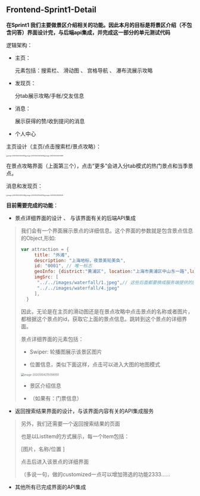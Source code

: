 ## Frontend-Sprint1-Detail

**在Sprint1 我们主要做景区介绍相关的功能。因此本月的目标是将景区介绍（不包含问答）界面设计完，与后端api集成，并完成这一部分的单元测试代码**



逻辑架构：

* 主页：

  元素包括：搜索栏、 滑动图 、 宫格导航 、 瀑布流展示攻略

* 发现页：

  分tab展示攻略/手帐/交友信息

* 消息：

  展示获得的赞/收到提问的消息

* 个人中心



主页设计（主页/点击搜索栏/景点攻略）：

<img src="/Users/xxwu/Library/Application Support/typora-user-images/image-20201004214002874.png" alt="image-20201004214002874" style="zoom: 25%;" /><img src="/Users/xxwu/Library/Application Support/typora-user-images/image-20201004214026293.png" alt="image-20201004214026293" style="zoom: 25%;" /><img src="/Users/xxwu/Library/Application Support/typora-user-images/image-20201004214203980.png" alt="image-20201004214203980" style="zoom: 25%;" />



在景点攻略界面（上面第三个），点击“更多”会进入分tab模式的热门景点和当季景点。

消息和发现页：

<img src="/Users/xxwu/Library/Application Support/typora-user-images/image-20201004214304238.png" alt="image-20201004214304238" style="zoom: 25%;" /><img src="/Users/xxwu/Library/Application Support/typora-user-images/image-20201004215446755.png" alt="image-20201004215446755" style="zoom: 25%;" /><img src="/Users/xxwu/Library/Application Support/typora-user-images/image-20201004215528546.png" alt="image-20201004215528546" style="zoom: 25%;" />



**目前需要完成的功能**：

* 景点详细界面的设计 、 与该界面有关的后端API集成

> 我们会有一个界面展示景点的详细信息。这个界面的参数就是包含景点信息的Object,形如:
>
> ```javascript
> var attraction = {
>      title: "外滩",
>      description: "上海地标，夜景美轮美奂",
>      id: "0001", // 唯一标志
>      geoInfo: {district:"黄浦区", location:"上海市黄浦区中山东一路",latitude:xx, longtitude:xxx},
>      imgSrc: [
>       "../../images/waterfall/1.jpeg",// 这些后面都要换成服务端提供的图片地址，所有图片都存储在服务端
>       "../../images/waterfall/4.jpeg"
>      ],
>   }
> ```
> 
>因此，无论是在主页的滑动图还是在景点攻略中点击景点的名称或者图片，都根据这个景点的id，获取它上面的景点信息。跳转到这个景点的详细界面。
> 
>景点详细界面的元素包括：
> 
>* Swiper: 轮播图展示该景区图片
> 
>* 位置信息，类似下面这样，点击可以进入大图的地图模式
> 
>  <img src="/Users/xxwu/Library/Application Support/typora-user-images/image-20201004215058050.png" alt="image-20201004215058050" style="zoom:50%;" />
> 
>* 景区介绍信息
> 
>* （如果有：门票信息）
> 

* 返回搜索结果界面的设计，与该界面内容有关的API集成服务

> 另外，我们还需要一个返回搜索结果的页面
>
> 也是以ListItem的方式展示，每一个Item包括：
>
> [图片，名称/位置 ]
>
> 点击后进入该景点的详细界面
>
> （多说一句，做的customized一点可以增加筛选的功能2333......

* 其他所有已完成界面的API集成



